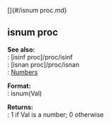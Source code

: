 []{#/isnum proc.md}    
## isnum proc    
**See also:**    
:   [isinf proc]/proc/isinf    
:   [isnan proc]/proc/isnan    
:   [Numbers](/%7Bnotes%7D/numbers)    
<!-- -->    
**Format:**    
:   isnum(Val)    
<!-- -->    
**Returns:**    
:   1 if Val is a number; 0 otherwise  